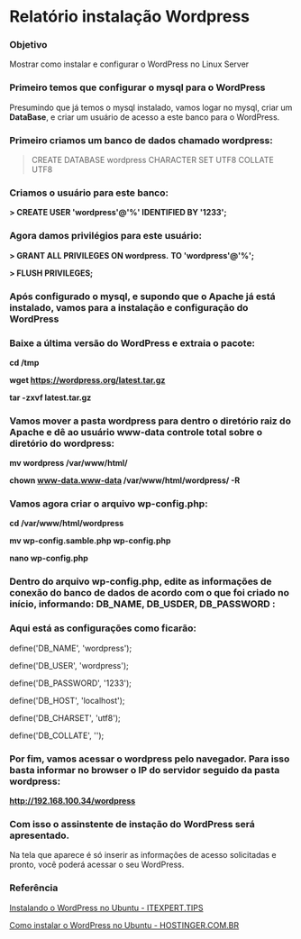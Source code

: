# Relatório instalação Wordpress




### Objetivo

Mostrar como instalar e configurar o WordPress no Linux Server

### Primeiro temos que configurar o mysql para o WordPress

Presumindo que já temos o mysql instalado, vamos logar no mysql, criar um **DataBase**, e criar um usuário de acesso a este banco para o WordPress.

### Primeiro criamos um banco de dados chamado wordpress:

> CREATE DATABASE wordpress CHARACTER SET UTF8 COLLATE UTF8

### Criamos o usuário para este banco: 

**> CREATE USER 'wordpress'@'%' IDENTIFIED BY '1233';**

### Agora damos privilégios para este usuário:

**> GRANT ALL PRIVILEGES ON wordpress.** **TO 'wordpress'@'%';**

**> FLUSH PRIVILEGES;**


### Após configurado o mysql, e supondo que o Apache já está instalado, vamos para a instalação e configuração do WordPress

### Baixe a última versão do WordPress e extraia o pacote:

**cd /tmp**

**wget https://wordpress.org/latest.tar.gz**

**tar -zxvf latest.tar.gz**

### Vamos mover a pasta wordpress para dentro o diretório raiz do Apache e dê ao usuário **www-data** controle total sobre o diretório do wordpress:

**mv wordpress /var/www/html/**

**chown www-data.www-data /var/www/html/wordpress/ -R**

### Vamos agora criar o arquivo wp-config.php:

**cd /var/www/html/wordpress**

**mv wp-config.samble.php wp-config.php**

**nano wp-config.php**

### Dentro do arquivo wp-config.php, edite as informações de conexão do banco de dados de acordo com o que foi criado no início, informando: **DB_NAME, DB_USDER, DB_PASSWORD** :

### Aqui está as configurações como ficarão: 

  define('DB_NAME', 'wordpress');

  define('DB_USER', 'wordpress');

  define('DB_PASSWORD', '1233');

  define('DB_HOST', 'localhost');

  define('DB_CHARSET', 'utf8');

  define('DB_COLLATE', '');

### Por fim, vamos acessar o wordpress pelo navegador. Para isso basta informar no browser o IP do servidor seguido da pasta wordpress: 

  **http://192.168.100.34/wordpress**

### Com isso o assinstente de instação do WordPress será apresentado.

  Na tela que aparece é só inserir as informações de acesso solicitadas e pronto, você poderá acessar o seu WordPress.



### Referência

[Instalando o WordPress no Ubuntu - ITEXPERT.TIPS](https://itexpert.tips/pt-br/wordpress-pt-br/instalando-o-wordpress-no-ubuntu-linux/)

[Como instalar o WordPress no Ubuntu - HOSTINGER.COM.BR](https://www.hostinger.com.br/tutoriais/como-instalar-wordpress-ubuntu/#Instale-e-Configure-Apache-2)










